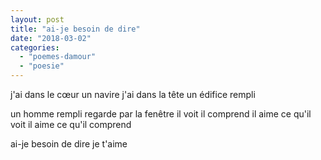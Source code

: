 ```yaml
---
layout: post
title: "ai-je besoin de dire"
date: "2018-03-02"
categories: 
  - "poemes-damour"
  - "poesie"
---
```


j'ai dans le cœur un navire j'ai dans la tête un édifice rempli

un homme rempli regarde par la fenêtre il voit il comprend il aime ce qu'il voit il aime ce qu'il comprend

ai-je besoin de dire je t'aime
